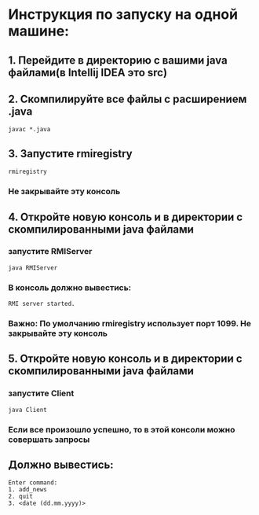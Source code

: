# Инструкция по запуску на одной машине: #

## 1. Перейдите в директорию с вашими java файлами(в Intellij IDEA это src) ##

## 2. Скомпилируйте все файлы с расширением .java ##
```
javac *.java
```

## 3. Запустите rmiregistry ##
```
rmiregistry
```
### Не закрывайте эту консоль ###

## 4. Откройте новую консоль и в директории с скомпилированными java файлами ##
### запустите RMIServer ###
```
java RMIServer
```

### В консоль должно вывестись:  ###
```
RMI server started.
```


### Важно: По умолчанию rmiregistry использует порт 1099. Не закрывайте эту консоль ###

## 5. Откройте новую консоль и в директории с скомпилированными java файлами ##

### запустите Client ###
```
java Client
```

### Если все произошло успешно, то в этой консоли можно совершать запросы ###
## Должно вывестись: ##
```
Enter command:
1. add_news
2. quit
3. <date (dd.mm.yyyy)>
```

